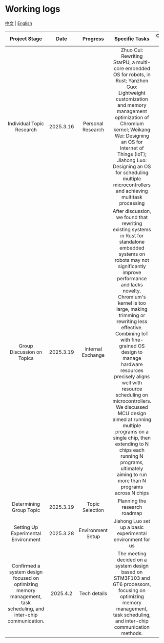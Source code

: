 # Working logs

[中文](working-log_cn.md) | [English](working-log.md)

|                                                   Project Stage                                                   |   Date    |     Progress      |                                                                                                                                                                                                                                                                                         Specific Tasks                                                                                                                                                                                                                                                                                         | Completion Status | Appendix                         |
| :---------------------------------------------------------------------------------------------------------------: | :-------: | :---------------: | :--------------------------------------------------------------------------------------------------------------------------------------------------------------------------------------------------------------------------------------------------------------------------------------------------------------------------------------------------------------------------------------------------------------------------------------------------------------------------------------------------------------------------------------------------------------------------------------------: | :---------------: | -------------------------------- |
|                                             Individual Topic Research                                             | 2025.3.16 | Personal Research |                                                                                                                          Zhuo Cui: Rewriting StarPU, a multi-core embedded OS for robots, in Rust; Yanzhen Guo: Lightweight customization and memory management optimization of Chromium kernel; Weikang Wei: Designing an OS for Internet of Things (IoT); Jiahong Luo: Designing an OS for scheduling multiple microcontrollers and achieving multitask processing                                                                                                                           |       Done        | [log1](/logs/March19-meeting.md) |
|                                            Group Discussion on Topics                                             | 2025.3.19 | Internal Exchange | After discussion, we found that rewriting existing systems in Rust for standalone embedded systems on robots may not significantly improve performance and lacks novelty. Chromium's kernel is too large, making trimming or rewriting less effective. Combining IoT with fine-grained OS design to manage hardware resources precisely aligns well with resource scheduling on microcontrollers. We discussed MCU design aimed at running multiple programs on a single chip, then extending to N chips each running N programs, ultimately aiming to run more than N programs across N chips |       Done        | [log2](/logs/March19-meeting.md) |
|                                              Determining Group Topic                                              | 2025.3.19 |  Topic Selection  |                                                                                                                                                                                                                                                                                 Planning the research roadmap                                                                                                                                                                                                                                                                                  |       Done        | [log3](/logs/March28-meeting.md) |
|                                        Setting Up Experimental Environment                                        | 2025.3.28 | Environment Setup |                                                                                                                                                                                                                                                                   Jiahong Luo set up a basic experimental environment for us                                                                                                                                                                                                                                                                   |       Done        | [log4](/logs/March28-meeting.md) |
| Confirmed a system design focused on optimizing memory management, task scheduling, and inter-chip communication. | 2025.4.2  |   Tech details    |                                                                                                                                                                                                         The meeting decided on a system design based on STM3F103 and GT6 processors, focusing on optimizing memory management, task scheduling, and inter-chip communication methods.                                                                                                                                                                                                          |       Done        | [log5](./logs/April2-meeting.md) |
